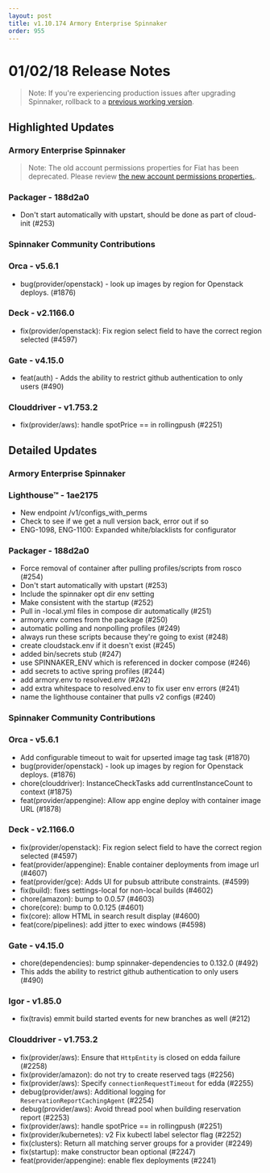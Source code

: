 ```yaml
---
layout: post
title: v1.10.174 Armory Enterprise Spinnaker
order: 955
---
```


# 01/02/18 Release Notes
> Note: If you're experiencing production issues after upgrading Spinnaker, rollback to a [previous working version](http://docs.armory.io/admin-guides/troubleshooting/#i-upgraded-spinnaker-and-it-is-no-longer-responding-how-do-i-rollback).

## Highlighted Updates
### Armory Enterprise Spinnaker

> Note: The old account permissions properties for Fiat has been deprecated.  Please review [the new account permissions properties.](http://docs.armory.io/install-guide/authz/#account-access).

### Packager - 188d2a0
 - Don't start automatically with upstart, should be done as part of cloud-init (#253)

###  Spinnaker Community Contributions
### Orca  - v5.6.1
- bug(provider/openstack) - look up images by region for Openstack deploys. (#1876)

### Deck  - v2.1166.0
- fix(provider/openstack): Fix region select field to have the correct region selected (#4597)

### Gate  - v4.15.0
- feat(auth) - Adds the ability to restrict github authentication to only users (#490)

### Clouddriver  - v1.753.2
- fix(provider/aws): handle spotPrice == in rollingpush (#2251)

## Detailed Updates
### Armory Enterprise Spinnaker
### Lighthouse&trade; - 1ae2175
 - New endpoint /v1/configs_with_perms
 - Check to see if we get a null version back, error out if so
 - ENG-1098, ENG-1100: Expanded white/blacklists for configurator

### Packager - 188d2a0
 - Force removal of container after pulling profiles/scripts from rosco (#254)
 - Don't start automatically with upstart (#253)
 - Include the spinnaker opt dir env setting
 - Make consistent with the startup (#252)
 - Pull in -local.yml files in compose dir automatically (#251)
 - armory.env comes from the package (#250)
 - automatic polling and nonpolling profiles (#249)
 - always run these scripts because they're going to exist (#248)
 - create cloudstack.env if it doesn't exist (#245)
 - added bin/secrets stub (#247)
 - use SPINNAKER_ENV which is referenced in docker compose (#246)
 - add secrets to active spring profiles (#244)
 - add armory.env to resolved.env (#242)
 - add extra whitespace to resolved.env to fix user env errors (#241)
 - name the lighthouse container that pulls v2 configs (#240)


###  Spinnaker Community Contributions
### Orca  - v5.6.1
 - Add configurable timeout to wait for upserted image tag task (#1870)
 - bug(provider/openstack) - look up images by region for Openstack deploys. (#1876)
 - chore(clouddriver): InstanceCheckTasks add currentInstanceCount to context (#1875)
 - feat(provider/appengine): Allow app engine deploy with container image URL (#1878)

### Deck  - v2.1166.0
 - fix(provider/openstack): Fix region select field to have the correct region selected (#4597)
 - feat(provider/appengine): Enable container deployments from image url (#4607)
 - feat(provider/gce): Adds UI for pubsub attribute constraints. (#4599)
 - fix(build): fixes settings-local for non-local builds (#4602)
 - chore(amazon): bump to 0.0.57 (#4603)
 - chore(core): bump to 0.0.125 (#4601)
 - fix(core): allow HTML in search result display (#4600)
 - feat(core/pipelines): add jitter to exec windows (#4598)

### Gate  - v4.15.0
 - chore(dependencies): bump spinnaker-dependencies to 0.132.0 (#492)
 - This adds the ability to restrict github authentication to only users (#490)

### Igor  - v1.85.0
 - fix(travis) emmit build started events for new branches as well (#212)

### Clouddriver  - v1.753.2
 - fix(provider/aws): Ensure that `HttpEntity` is closed on edda failure (#2258)
 - fix(provider/amazon): do not try to create reserved tags (#2256)
 - fix(provider/aws): Specify `connectionRequestTimeout` for edda (#2255)
 - debug(provider/aws): Additional logging for `ReservationReportCachingAgent` (#2254)
 - debug(provider/aws): Avoid thread pool when building reservation report (#2253)
 - fix(provider/aws): handle spotPrice == in rollingpush (#2251)
 - fix(provider/kubernetes): v2 Fix kubectl label selector flag (#2252)
 - fix(clusters): Return all matching server groups for a provider (#2249)
 - fix(startup): make constructor bean optional (#2247)
 - feat(provider/appengine): enable flex deployments (#2241)
